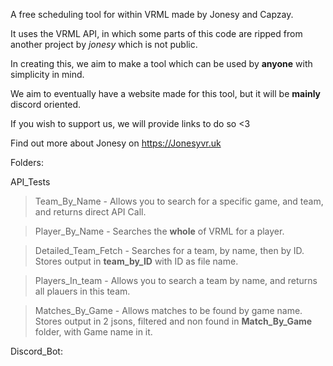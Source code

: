 A free scheduling tool for within VRML made by Jonesy and Capzay.

It uses the VRML API, in which some parts of this code are ripped from another project by *jonesy* which is not public.

In creating this, we aim to make a tool which can be used by **anyone** with simplicity in mind. 

We aim to eventually have a website made for this tool, but it will be **mainly** discord oriented.

If you wish to support us, we will provide links to do so <3

Find out more about Jonesy on https://Jonesyvr.uk 

Folders:

API_Tests

> Team_By_Name - Allows you to search for a specific game, and team, and returns direct API Call.

> Player_By_Name - Searches the **whole** of VRML for a player.

> Detailed_Team_Fetch - Searches for a team, by name, then by ID. Stores output in **team_by_ID** with ID as file name.

> Players_In_team - Allows you to search a team by name, and returns all plauers in this team.

> Matches_By_Game - Allows matches to be found by game name. Stores output in 2 jsons, filtered and non found in **Match_By_Game** folder, with Game name in it.



Discord_Bot:

